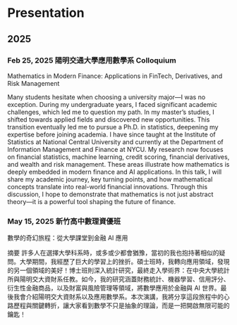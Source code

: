 # Presentation


## 2025


### Feb 25, 2025 陽明交通大學應用數學系 Colloquium

Mathematics in Modern Finance: Applications in FinTech, Derivatives, and Risk Management

Many students hesitate when choosing a university major—I was no exception. During my undergraduate years, I faced significant academic challenges, which led me to question my path. In my master’s studies, I shifted towards applied fields and discovered new opportunities. This transition eventually led me to pursue a Ph.D. in statistics, deepening my expertise before joining academia. I have since taught at the Institute of Statistics at National Central University and currently at the Department of Information Management and Finance at NYCU. My research now focuses on financial statistics, machine learning, credit scoring, financial derivatives, and wealth and risk management. These areas illustrate how mathematics is deeply embedded in modern finance and AI applications. In this talk, I will share my academic journey, key turning points, and how mathematical concepts translate into real-world financial innovations. Through this discussion, I hope to demonstrate that mathematics is not just abstract theory—it is a powerful tool shaping the future of finance.


### May 15, 2025 新竹高中數理資優班 

數學的奇幻旅程：從大學課堂到金融 AI 應用

摘要
許多人在選擇大學科系時，或多或少都會猶豫，當初的我也抱持著相似的疑問。大學期間，我經歷了巨大的學習上的挫折。碩士班時，我轉向應用領域，發現的另一個領域的美好！博士班則深入統計研究，最終走入學術界：在中央大學統計所與陽明交大資財系任教。如今，我的研究涵蓋財務統計、機器學習、信用評分、衍生性金融商品，以及財富與風險管理等領域，將數學應用於金融與 AI 世界。最後我會介紹陽明交大資財系以及應用數學系。本次演講，我將分享這段旅程中的心路歷程與關鍵轉折，讓大家看到數學不只是抽象的理論，而是一把開啟無限可能的鑰匙！
